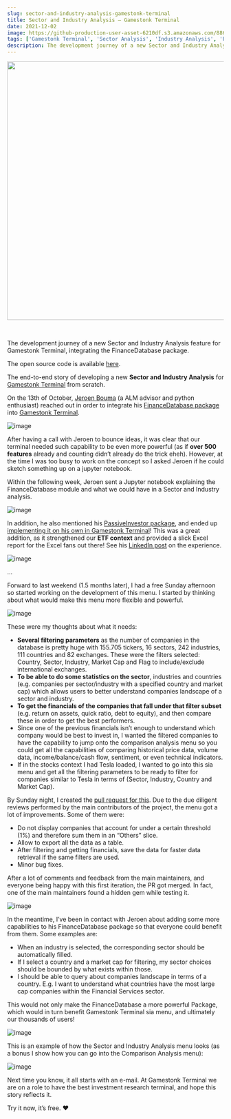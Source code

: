 ```yaml
---
slug: sector-and-industry-analysis-gamestonk-terminal
title: Sector and Industry Analysis — Gamestonk Terminal
date: 2021-12-02
image: https://github-production-user-asset-6210df.s3.amazonaws.com/88618738/280497500-a8730909-278e-4186-9139-0b08f7ed88c0.png
tags: ['Gamestonk Terminal', 'Sector Analysis', 'Industry Analysis', 'FinanceDatabase', 'Open Source']
description: The development journey of a new Sector and Industry Analysis feature for Gamestonk Terminal, integrating the FinanceDatabase package.
---
```


<p align="center">
    <img width="600" src="https://github-production-user-asset-6210df.s3.amazonaws.com/88618738/280497500-a8730909-278e-4186-9139-0b08f7ed88c0.png"/>
</p>

<br />

The development journey of a new Sector and Industry Analysis feature for Gamestonk Terminal, integrating the FinanceDatabase package.

The open source code is available [here](https://github.com/DidierRLopes/GamestonkTerminal).

<!-- truncate -->

<div style={{borderTop: '1px solid #0088CC', margin: '1.5em 0'}} />

The end-to-end story of developing a new **Sector and Industry Analysis** for [Gamestonk Terminal](https://github.com/GamestonkTerminal/GamestonkTerminal) from scratch.

On the 13th of October, [Jeroen Bouma](https://github.com/JerBouma) (a ALM advisor and python enthusiast) reached out in order to integrate his [FinanceDatabase package](https://github.com/JerBouma/FinanceDatabase) into [Gamestonk Terminal](https://github.com/GamestonkTerminal/GamestonkTerminal).

![image](https://github.com/Meg1211/my-website/assets/88618738/e98a2b76-8113-461e-a69f-48a706971adb)

After having a call with Jeroen to bounce ideas, it was clear that our terminal needed such capability to be even more powerful (as if **over 500 features** already and counting didn’t already do the trick eheh). However, at the time I was too busy to work on the concept so I asked Jeroen if he could sketch something up on a jupyter notebook.

Within the following week, Jeroen sent a Jupyter notebook explaining the FinanceDatabase module and what we could have in a Sector and Industry analysis.

![image](https://github.com/Meg1211/my-website/assets/88618738/f8402594-0d19-4017-bb7b-cd61a593fd2d)

In addition, he also mentioned his [PassiveInvestor package](https://github.com/JerBouma/ThePassiveInvestor), and ended up [implementing it on his own in Gamestonk Terminal](https://github.com/GamestonkTerminal/GamestonkTerminal/pull/857)! This was a great addition, as it strengthened our **ETF context** and provided a slick Excel report for the Excel fans out there! See his [LinkedIn post](https://www.linkedin.com/feed/update/urn:li:activity:6859887432532291584/) on the experience.

![image](https://github.com/Meg1211/my-website/assets/88618738/9ce2dfd0-c891-44f0-b0ae-1a774203bdb7)

...

Forward to last weekend (1.5 months later), I had a free Sunday afternoon so started working on the development of this menu. I started by thinking about what would make this menu more flexible and powerful.

![image](https://github.com/Meg1211/my-website/assets/88618738/942f3089-6cb1-4062-b1be-2bb204a7133d)

These were my thoughts about what it needs:

- **Several filtering parameters** as the number of companies in the database is pretty huge with 155.705 tickers, 16 sectors, 242 industries, 111 countries and 82 exchanges. These were the filters selected: Country, Sector, Industry, Market Cap and Flag to include/exclude international exchanges.
- **To be able to do some statistics on the sector**, industries and countries (e.g. companies per sector/industry with a specified country and market cap) which allows users to better understand companies landscape of a sector and industry.
- **To get the financials of the companies that fall under that filter subset** (e.g. return on assets, quick ratio, debt to equity), and then compare these in order to get the best performers.
- Since one of the previous financials isn’t enough to understand which company would be best to invest in, I wanted the filtered companies to have the capability to jump onto the comparison analysis menu so you could get all the capabilities of comparing historical price data, volume data, income/balance/cash flow, sentiment, or even technical indicators.
- If in the stocks context I had Tesla loaded, I wanted to go into this sia menu and get all the filtering parameters to be ready to filter for companies similar to Tesla in terms of (Sector, Industry, Country and Market Cap).

By Sunday night, I created the [pull request for this](https://github.com/GamestonkTerminal/GamestonkTerminal/pull/995). Due to the due diligent reviews performed by the main contributors of the project, the menu got a lot of improvements. Some of them were:
- Do not display companies that account for under a certain threshold (1%) and therefore sum them in an “Others” slice.
- Allow to export all the data as a table.
- After filtering and getting financials, save the data for faster data retrieval if the same filters are used.
- Minor bug fixes.

After a lot of comments and feedback from the main maintainers, and everyone being happy with this first iteration, the PR got merged. In fact, one of the main maintainers found a hidden gem while testing it.

![image](https://github.com/Meg1211/my-website/assets/88618738/e5897fb5-88f2-47c7-88a0-cacb97b15695)

In the meantime, I’ve been in contact with Jeroen about adding some more capabilities to his FinanceDatabase package so that everyone could benefit from them. Some examples are:
- When an industry is selected, the corresponding sector should be automatically filled.
- If I select a country and a market cap for filtering, my sector choices should be bounded by what exists within those.
- I should be able to query about companies landscape in terms of a country. E.g. I want to understand what countries have the most large cap companies within the Financial Services sector.

This would not only make the FinanceDatabase a more powerful Package, which would in turn benefit Gamestonk Terminal sia menu, and ultimately our thousands of users!

![image](https://github.com/Meg1211/my-website/assets/88618738/1d0b37e4-6283-4d9e-87cf-a9c547434278)

This is an example of how the Sector and Industry Analysis menu looks (as a bonus I show how you can go into the Comparison Analysis menu):

![image](https://github.com/DidierRLopes/my-website/assets/25267873/f3fac679-0f9f-45fe-9f77-c97b7351e05e)

Next time you know, it all starts with an e-mail. At Gamestonk Terminal we are on a role to have the best investment research terminal, and hope this story reflects it.

Try it now, it’s free. ❤️

